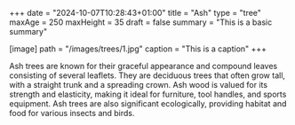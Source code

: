 +++
date = "2024-10-07T10:28:43+01:00"
title = "Ash"
type = "tree"
maxAge = 250
maxHeight = 35
draft = false
summary = "This is a basic summary" 

[image]
path = "/images/trees/1.jpg"
caption = "This is a caption"
+++

Ash trees are known for their graceful appearance and compound leaves consisting of several leaflets. They are deciduous trees that often grow tall, with a straight trunk and a spreading crown. Ash wood is valued for its strength and elasticity, making it ideal for furniture, tool handles, and sports equipment. Ash trees are also significant ecologically, providing habitat and food for various insects and birds.
